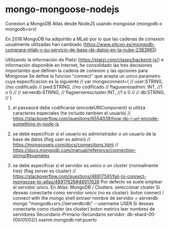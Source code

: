 # mongo-mongoose-nodejs
Conexion a MongoDB Atlas desde NodeJS usando mongoose (mongodb o mongodb+srv)

En 2018 MongoDB ha adquirido a MLab por lo que las cadenas de conexion usualmente utilizadas han cambiado (https://www.silicon.es/mongodb-comprara-mlab-y-su-servicio-de-base-de-datos-en-la-nube-2383965)

Utilizando la información de Platzi (https://platzi.com/clases/backend-js/) e información disponible en Internet, he consolidado las tres decisiones importantes que definen la cadena de conexion y las opciones para Mongoose
Se define la funcion "connect" que acepta un unico parametro cuya especificacion es la siguiente
// var mongoconnect={
//     user:STRING,             //no codificado
//     pwd:STRING,              //no codificado
//     flaguseresadmin: INT,    //1 o 0
//
//     serverdb:STRING,
//     flagserverescluster:INT, //1 o 0
//
//     db:STRING,
// }

1) el password debe codificarse (encodeURIComponent) si utiliza caracteres especiales (he incluido tambien el usuario)
//  https://stackoverflow.com/questions/6554039/how-do-i-url-encode-something-in-node-js  

2) se debe especificar si el usuario es administrador o un usuario de la base de datos (flag user es admin)
//  https://mongoosejs.com/docs/connections.html
//  https://docs.mongodb.com/manual/reference/connection-string/#examples

3) se debe especificar si el servidor es unico o un cluster (normalmente tres) (flag server es cluster)
//  https://stackoverflow.com/questions/48917591/fail-to-connect-mongoose-to-atlas/48917626#48917626
Por defecto se suele emplear el servidor unico.
En Atlas: MongoDB / Clusters: seleccionar cluster
Si deseas conectarte como servidor unico (no es cluster):
    boton connect / connect with the mongo shell
    extraer nombre de servidor = serverdb
    mongo "mongodb+srv://serverdb/db" --username USER
Si deseas conectarte como cluster (es cluster)
    boton metrics
    leer nombres de servidores Secundario-Primario-Secundario
    servidor: db-shard-00-{00/01/02/}.ssenm.mongodb.net:puerto
